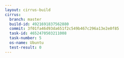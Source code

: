```yaml
---
layout: cirrus-build
cirrus:
  branch: master
  build-id: 4921691837562880
  commit: 3f01fa46d93da651f2c549b467c296a13e2e0f85
  task-id: 4652470503211008
  task-number: 5
  os-name: Ubuntu
  test-result: 0
---
```

